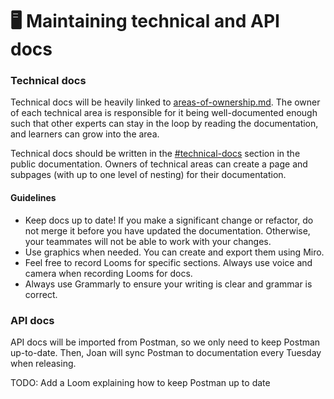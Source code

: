 # 🖥 Maintaining technical and API docs

### Technical docs

Technical docs will be heavily linked to [areas-of-ownership.md](areas-of-ownership.md "mention"). The owner of each technical area is responsible for it being well-documented enough such that other experts can stay in the loop by reading the documentation, and learners can grow into the area.&#x20;

Technical docs should be written in the [#technical-docs](technical-and-api-docs.md#technical-docs "mention") section in the public documentation. Owners of technical areas can create a page and subpages (with up to one level of nesting) for their documentation.

#### Guidelines

* Keep docs up to date! If you make a significant change or refactor, do not merge it before you have updated the documentation. Otherwise, your teammates will not be able to work with your changes.
* Use graphics when needed. You can create and export them using Miro.
* Feel free to record Looms for specific sections. Always use voice and camera when recording Looms for docs.
* Always use Grammarly to ensure your writing is clear and grammar is correct.

### API docs

API docs will be imported from Postman, so we only need to keep Postman up-to-date. Then, Joan will sync Postman to documentation every Tuesday when releasing.

TODO: Add a Loom explaining how to keep Postman up to date

